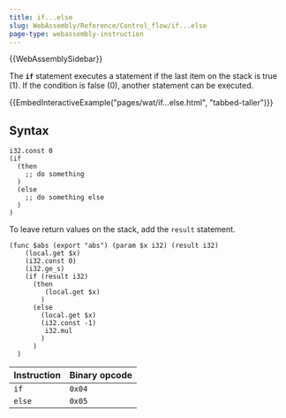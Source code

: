 ```yaml
---
title: if...else
slug: WebAssembly/Reference/Control_flow/if...else
page-type: webassembly-instruction
---
```


{{WebAssemblySidebar}}

The **`if`** statement executes a statement if the last item on the stack is true (1). If the condition is false (0), another statement can be executed.

{{EmbedInteractiveExample("pages/wat/if...else.html", "tabbed-taller")}}

## Syntax

```wasm
i32.const 0
(if
  (then
    ;; do something
  )
  (else
    ;; do something else
  )
)
```

To leave return values on the stack, add the `result` statement.

```wasm
(func $abs (export "abs") (param $x i32) (result i32)
    (local.get $x)
    (i32.const 0)
    (i32.ge_s)
    (if (result i32)
      (then
         (local.get $x)
        )
      (else
        (local.get $x)
        (i32.const -1)
         i32.mul
        )
      )
  )
```

| Instruction | Binary opcode |
| ----------- | ------------- |
| `if`        | `0x04`        |
| `else`      | `0x05`        |
